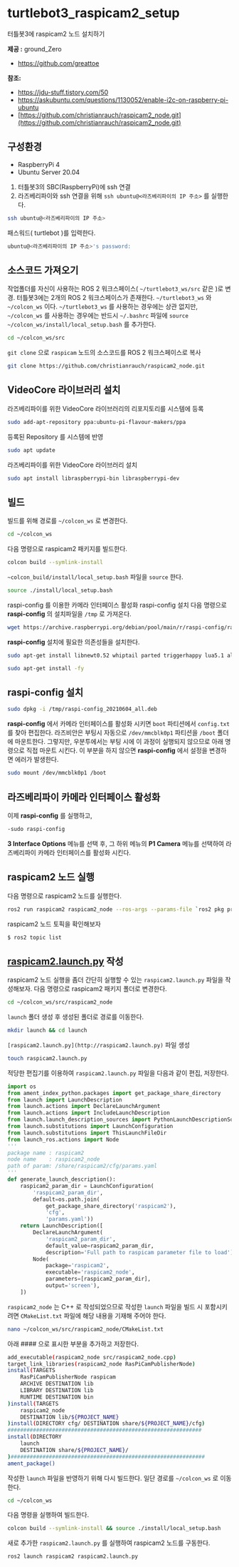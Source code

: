 # turtlebot3_raspicam2_setup
터틀봇3에 raspicam2 노드 설치하기

**제공 :**  ground_Zero
- https://github.com/greattoe

**참조:** 
- https://jdu-stuff.tistory.com/50
- https://askubuntu.com/questions/1130052/enable-i2c-on-raspberry-pi-ubuntu
- [https://github.com/christianrauch/raspicam2_node.git](https://github.com/christianrauch/raspicam2_node.git)

## 구성환경
- RaspberryPi 4
- Ubuntu Server 20.04

1. 터틀봇3의 SBC(RaspberryPi)에 ssh 연결
2. 라즈베리파이와 ssh 연결을 위해 `ssh ubuntu@<라즈베리파이의 IP 주소>` 를 실행한다. 
```bash
ssh ubuntu@<라즈베리파이의 IP 주소>
```
패스워드( turtlebot )를 입력한다. 
```bash
ubuntu@<라즈베리파이의 IP 주소>'s password: 
```
## 소스코드 가져오기
작업폴더를 자신이 사용하는 ROS 2 워크스페이스( `~/turtlebot3_ws/src` 같은 )로 변경.
터틀봇3에는 2개의 ROS 2 워크스페이스가 존재한다. `~/turtlebot3_ws` 와 `~/colcon_ws` 이다. `~/turtlebot3_ws` 를 사용하는 경우에는 상관 없지만, `~/colcon_ws` 를 사용하는 경우에는 반드시 `~/.bashrc` 파일에 `source ~/colcon_ws/install/local_setup.bash` 를 추가한다.
```bash
cd ~/colcon_ws/src
```
`git clone` 으로 `raspicam` 노드의 소스코드를 ROS 2 워크스페이스로 복사
```bash
git clone https://github.com/christianrauch/raspicam2_node.git
```
## VideoCore 라이브러리 설치
라즈베리파이를 위한 VideoCore 라이브러리의 리포지토리를 시스템에 등록
```bash
sudo add-apt-repository ppa:ubuntu-pi-flavour-makers/ppa
```
등록된 Repository 를 시스템에 반영
```bash
sudo apt update
```
라즈베리파이를 위한 VideoCore 라이브러리 설치
```bash
sudo apt install libraspberrypi-bin libraspberrypi-dev
```
## 빌드
빌드를 위해 경로를 `~/colcon_ws` 로 변경한다.
```bash
cd ~/colcon_ws
```
다음 명령으로 raspicam2 패키지를 빌드한다.
```bash
colcon build --symlink-install
```
`~colcon_build/install/local_setup.bash` 파일을 `source` 한다.
```bash
source ./install/local_setup.bash
```
raspi-config 를 이용한 카메라 인터페이스 활성화
raspi-config 설치
다음 명령으로 **raspi-config** 의 설치파일을 `/tmp` 로 가져온다.
```bash
wget https://archive.raspberrypi.org/debian/pool/main/r/raspi-config/raspi-config_20210604_all.deb -P /tmp
```
**raspi-config** 설치에 필요한 의존성들을 설치한다.
```bash
sudo apt-get install libnewt0.52 whiptail parted triggerhappy lua5.1 alsa-utils -y
```
```bash
sudo apt-get install -fy
```
## raspi-config 설치
```bash
sudo dpkg -i /tmp/raspi-config_20210604_all.deb
```
**raspi-config** 에서 카메라 인터페이스를 활성화 시키면 `boot` 파티션에서 `config.txt` 를 찾아 편집한다. 라즈비안은 부팅시 자동으로  `/dev/mmcblk0p1` 파티션을 `/boot` 폴더에 마운트한다. 그렇지만, 우분투에서는 부팅 시에 이 과정이 실행되지 않으므로 아래 명령으로 직접 마운트 시킨다. 이 부분을 하지 않으면 **raspi-config** 에서 설정을 변경하면 에러가 발생한다. 
```bash
sudo mount /dev/mmcblk0p1 /boot
```
## 라즈베리파이 카메라 인터페이스 활성화
이제 **raspi-config** 를 실행하고, 
```bash
-sudo raspi-config
```
**3 Interface Options** 메뉴를 선택 후, 그 하위 메뉴의 **P1 Camera** 메뉴를 선택하여 라즈베리파이 카메라 인터페이스를 활성화 시킨다. 
## raspicam2 노드 실행
다음 명령으로 raspicam2 노드를 실행한다.
```bash
ros2 run raspicam2 raspicam2_node --ros-args --params-file `ros2 pkg prefix raspicam2`/share/raspicam2/cfg/params.yaml
```
raspicam2 노드 토픽을 확인해보자
```bash
$ ros2 topic list
```
## [raspicam2.launch.py](http://raspicam2.launch.py) 작성
raspicam2 노드 실행을 좀더 간단히 실행할 수 있는 `raspicam2.launch.py` 파일을 작성해보자.
다음 명령으로 raspicam2 패키지 폴더로 변경한다.
```bash
cd ~/colcon_ws/src/raspicam2_node
```
`launch` 폴더 생성 후 생성된 폴더로 경로를 이동한다.
```bash
mkdir launch && cd launch
```
`[raspicam2.launch.py](http://raspicam2.launch.py)` 파일 생성
```bash
touch raspicam2.launch.py
```
적당한 편집기를 이용하여 `raspicam2.launch.py` 파일을 다음과 같이 편집, 저장한다. 
```python
import os
from ament_index_python.packages import get_package_share_directory
from launch import LaunchDescription
from launch.actions import DeclareLaunchArgument
from launch.actions import IncludeLaunchDescription
from launch.launch_description_sources import PythonLaunchDescriptionSource
from launch.substitutions import LaunchConfiguration
from launch.substitutions import ThisLaunchFileDir
from launch_ros.actions import Node
'''
package name : raspicam2
node name    : raspicam2_node
path of param: /share/raspicam2/cfg/params.yaml
'''
def generate_launch_description():
    raspicam2_param_dir = LaunchConfiguration(
        'raspicam2_param_dir',
        default=os.path.join(
            get_package_share_directory('raspicam2'),
            'cfg',
            'params.yaml'))
    return LaunchDescription([
        DeclareLaunchArgument(
            'raspicam2_param_dir',
            default_value=raspicam2_param_dir,
            description='Full path to raspicam parameter file to load'),
        Node(
            package='raspicam2',
            executable='raspicam2_node',
            parameters=[raspicam2_param_dir],
            output='screen'),
    ])
```
`raspicam2_node` 는 C++ 로 작성되었으므로 작성한 `launch` 파일을 빌드 시 포함시키려면 `CMakeList.txt` 파일에 해당 내용을 기재해 주어야 한다.
```bash
nano ~/colcon_ws/src/raspicam2_node/CMakeList.txt
```
아래 #### 으로 표시한 부분을 추가하고 저장한다. 
```bash
add_executable(raspicam2_node src/raspicam2_node.cpp)
target_link_libraries(raspicam2_node RasPiCamPublisherNode)
install(TARGETS
    RasPiCamPublisherNode raspicam
    ARCHIVE DESTINATION lib
    LIBRARY DESTINATION lib
    RUNTIME DESTINATION bin
)install(TARGETS
    raspicam2_node
    DESTINATION lib/${PROJECT_NAME}
)install(DIRECTORY cfg/ DESTINATION share/${PROJECT_NAME}/cfg)
#############################################################
install(DIRECTORY
    launch
    DESTINATION share/${PROJECT_NAME}/
)#############################################################
ament_package()
```
작성한 `launch` 파일을 반영하기 위해 다시 빌드한다. 일단 경로를 `~/colcon_ws` 로 이동한다.
```bash
cd ~/colcon_ws
```
다음 명령을 실행하여 빌드한다.
```bash
colcon build --symlink-install && source ./install/local_setup.bash
```
새로 추가한 `raspicam2.launch.py` 를 실행하여 raspicam2 노드를 구동한다.
```bash
ros2 launch raspicam2 raspicam2.launch.py
```
